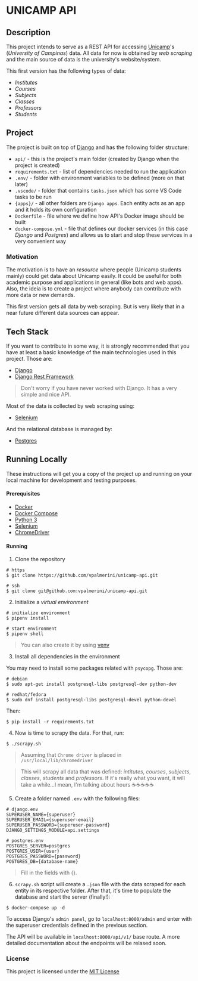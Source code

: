 # UNICAMP API

## Description

This project intends to serve as a REST API for accessing [Unicamp](https://www.unicamp.br/unicamp/)'s (_University of Campinas_) data. All data for now is obtained by _web scraping_ and the main source of data is the university's website/system.

This first version has the following types of data:

- _Institutes_
- _Courses_
- _Subjects_
- _Classes_
- _Professors_
- _Students_

## Project

The project is built on top of [Django](https://www.djangoproject.com/) and has the following folder structure:

- `api/` - this is the project's main folder (created by Django when the project is created)
- `requirements.txt` - list of dependencies needed to run the application
- `.env/` - folder with environment variables to be defined (more on that later)
- `.vscode/` - folder that contains `tasks.json` which has some VS Code tasks to be run
- `{apps}/` - all other folders are `Django apps`. Each entity acts as an app and it holds its own configuration
- `Dockerfile` - file where we define how API's Docker image should be built
- `docker-compose.yml` - file that defines our docker services (in this case _Django_ and _Postgres_) and allows us to start and stop these services in a very convenient way

### Motivation

The motivation is to have an _resource_ where people (Unicamp students mainly) could get data about Unicamp easily. It could be useful for both academic purpose and applications in general (like bots and web apps). Also, the ideia is to create a project where anybody can contribute with more data or new demands.

This first version gets all data by web scraping. But is very likely that in a near future different data sources can appear.

## Tech Stack

If you want to contribute in some way, it is strongly recommended that you have at least a basic knowledge of the main technologies used in this project. Those are:

- [Django](https://www.djangoproject.com/)
- [Django Rest Framework](https://www.django-rest-framework.org/)

> Don't worry if you have never worked with Django. It has a very simple and nice API.

Most of the data is collected by web scraping using:

- [Selenium](https://selenium-python.readthedocs.io/)

And the relational database is managed by:

- [Postgres](https://www.postgresql.org/)

## Running Locally

These instructions will get you a copy of the project up and running on your local machine for development and testing purposes.

#### Prerequisites

- [Docker](https://www.docker.com/)
- [Docker Compose](https://docs.docker.com/compose/)
- [Python 3](https://docs.python.org/3/)
- [Selenium](https://selenium-python.readthedocs.io/)
- [ChromeDriver](https://chromedriver.chromium.org/)

#### Running

1. Clone the repository

```shell
# https
$ git clone https://github.com/vpalmerini/unicamp-api.git

# ssh
$ git clone git@github.com:vpalmerini/unicamp-api.git
```

2. Initialize a _virtual environment_

```shell
# initialize environment
$ pipenv install

# start environment
$ pipenv shell
```

> You can also create it by using [venv](https://docs.python.org/3/library/venv.html)

3. Install all dependencies in the environment

You may need to install some packages related with `psycopg`. Those are:

```
# debian
$ sudo apt-get install postgresql-libs postgresql-dev python-dev

# redhat/fedora
$ sudo dnf install postgresql-libs postgresql-devel python-devel
```

Then:

```shell
$ pip install -r requirements.txt
```

4. Now is time to scrapy the data. For that, run:

```shell
$ ./scrapy.sh
```

> Assuming that `Chrome driver` is placed in `/usr/local/lib/chromedriver`

> This will scrapy all data that was defined: _intitutes_, _courses_, _subjects_, _classes_, _students_ and _professors_. If it's really what you want, it will take a while...I mean, I'm talking about hours :coffee::coffee::coffee::coffee::coffee:

5. Create a folder named `.env` with the following files:

```
# django.env
SUPERUSER_NAME={superuser}
SUPERUSER_EMAIL={superuser-email}
SUPERUSER_PASSWORD={superuser-password}
DJANGO_SETTINGS_MODULE=api.settings
```

```
# postgres.env
POSTGRES_SERVER=postgres
POSTGRES_USER={user}
POSTGRES_PASSWORD={password}
POSTGRES_DB={database-name}
```

> Fill in the fields with {}.

6. `scrapy.sh` script will create a `.json` file with the data scraped for each entity in its respective folder. After that, it's time to populate the database and start the server (finally!):

```shell
$ docker-compose up -d
```

To access Django's `admin panel`, go to `localhost:8000/admin` and enter with the superuser credentials defined in the previous section.

The API will be available in `localhost:8000/api/v1/` base route.
A more detailed documentation about the endpoints will be relased soon.

### License

This project is licensed under the [MIT License](https://opensource.org/licenses/MIT)
